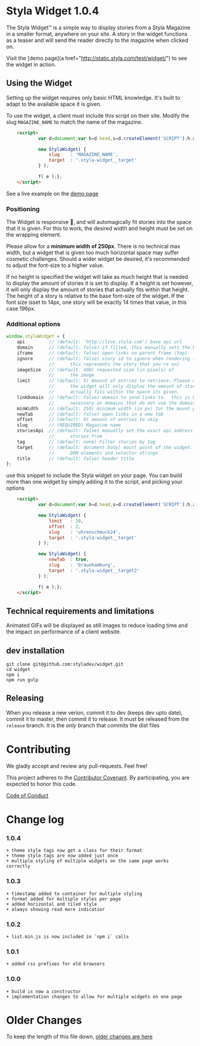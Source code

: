 Styla Widget  1.0.4
=======


The Styla Widget™ is a simple way to display stories from a Styla Magazine in a
smaller format, anywhere on your site. A story in the widget functions as
a teaser and will send the reader directly to the magazine when clicked on.

Visit the [demo page](a href="http://static.styla.com/test/widget/") to see the
widget in action.

Using the Widget
----------------

Setting up the widget requires only basic HTML knowledge. It's built to adapt
to the available space it is given.

To use the widget, a client must include this script on their site. Modify the
slug `MAGAZINE_NAME` to match the name of the magazine.

```html
    <script>
            var d=document;var h=d.head,s=d.createElement('SCRIPT');h.appendChild(s);s.src='//widget.styla.com/list.min.js';var w=window;var f=typeof w.onload==='function'?w.onload:function(){};w.onload=function(e){

            new StylaWidget( {
                slug    : 'MAGAZINE_NAME',
                target  : '.styla-widget__target'
            } );

            f( e );};
    </script>
```

See a live example on the [demo page](http://static.styla.com/test/widget/)


### Positioning

The Widget is responsive 🎉, and will automagically fit stories into the space
that it is given. For this to work, the desired width and height must be set on
the wrapping element.

Please allow for a **minimum width of 250px**. There is no technical max width,
but a widget that is given too much horizontal space may suffer cosmetic
challenges. Should a wider widget be desired, it's recommended to adjust the
font-size to a higher value.

If no height is specified the widget will take as much height that is needed to
display the amount of stories it is set to display. If a height is set however,
it will only display the amount of stories that actually fits within that height.
The height of a story is relative to the base font-size of the widget. If the font
size isset to 14px, one story will be exactly 14 times that value, in this case
196px.


### Additional options

```js
window.stylaWidget = {
    api         // (default: 'http://live.styla.com') base api url
    domain      // (default: false) if filled, this manually sets the base url for links
    iframe      // (default: false) open links on parent frame (top)
    ignore      // (default: false) story id to ignore when rendering (generally
                //      this represents the story that you're on)
    imageSize   // (default: 400) requested size (in pixels) of
                //      the image
    limit       // (default: 5) Amount of entries to retrieve. Please note that
                //      the widget will only display the amount of stories that
                //      actually fits within the space its given.
    linkDomain  // (default: false) domain to send links to.  this is ONLY
                //      necessary on domains that do not use the domainConfig
    minWidth    // (default: 250) minimum width (in px) for the mount point of the widget
    newTab      // (default: false) open links in a new tab
    offset      // (default: 0) amount of entries to skip
    slug        // (REQUIRED) Magazine name
    storiesApi  // (default: false) manually set the exact api address to get
                //      stories from
    tag         // (default: none) Filter stories by tag
    target      // (default: document.body) mount point of the widget. Accepts
                //      DOM elements and selector strings
    title       // (default: false) header title
};
```

use this snippet to include the Styla widget on your page. You can build more than one widget by simply adding it to the script, and picking your options


```html
    <script>
            var d=document;var h=d.head,s=d.createElement('SCRIPT');h.appendChild(s);s.src='widget.styla.com/list.min.js';var w=window;var f=typeof w.onload==='function'?w.onload:function(){};w.onload=function(e){

            new StylaWidget( {
                limit   : 10,
                offset  : 2,
                slug    : 'uhrenschmuck24',
                target  : '.styla-widget__target'
            } );

            new StylaWidget( {
                newTab  : true,
                slug    : 'braunhamburg',
                target  : '.styla-widget__target2'
            } );

            f( e );};
    </script>
```



Technical requirements and limitations
--------------------------------------

Animated GIFs will be displayed as still images to reduce loading time and the
impact on performance of a client website.


dev installation
----------------

```
git clone git@github.com:styladev/widget.git
cd widget
npm i
npm run gulp
```


Releasing
--------

When you release a new verion, commit it to dev (keeps dev upto date), commit it to master, then commit it to release. It must be released from the `release` branch.  It is the *only* branch that commits the dist files



Contributing
============

We gladly accept and review any pull-requests. Feel free!


This project adheres to the [Contributor Covenant](http://contributor-covenant.org/). By participating, you are expected to honor this code.

[Code of Conduct](https://github.com/styladev/widget/blob/master/CODE_OF_CONDUCT.md)



Change log
==========

### 1.0.4

    + theme style tags now get a class for their format
    + theme style tags are now added just once
    + multiple styling of multiple widgets on the same page works correctly


### 1.0.3

    + timestamp added to container for multiple styling
    + format added for multiple styles per page
    + added horizontal and tiled style
    + always showing read more indicatior


### 1.0.2

    + list.min.js is now included in `npm i` calls


### 1.0.1

    + added css prefixes for old browsers


### 1.0.0

    + build is now a constructor
    + implementation changes to allow for multiple widgets on one page


Older Changes
=============

To keep the length of this file down, [older changes are here](./older_changes.md)
